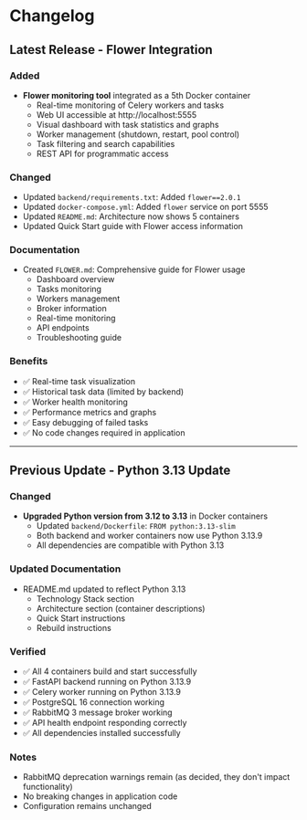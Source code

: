 # Changelog

## Latest Release - Flower Integration

### Added
- **Flower monitoring tool** integrated as a 5th Docker container
  - Real-time monitoring of Celery workers and tasks
  - Web UI accessible at http://localhost:5555
  - Visual dashboard with task statistics and graphs
  - Worker management (shutdown, restart, pool control)
  - Task filtering and search capabilities
  - REST API for programmatic access

### Changed
- Updated `backend/requirements.txt`: Added `flower==2.0.1`
- Updated `docker-compose.yml`: Added `flower` service on port 5555
- Updated `README.md`: Architecture now shows 5 containers
- Updated Quick Start guide with Flower access information

### Documentation
- Created `FLOWER.md`: Comprehensive guide for Flower usage
  - Dashboard overview
  - Tasks monitoring
  - Workers management
  - Broker information
  - Real-time monitoring
  - API endpoints
  - Troubleshooting guide

### Benefits
- ✅ Real-time task visualization
- ✅ Historical task data (limited by backend)
- ✅ Worker health monitoring
- ✅ Performance metrics and graphs
- ✅ Easy debugging of failed tasks
- ✅ No code changes required in application

---

## Previous Update - Python 3.13 Update

### Changed
- **Upgraded Python version from 3.12 to 3.13** in Docker containers
  - Updated `backend/Dockerfile`: `FROM python:3.13-slim`
  - Both backend and worker containers now use Python 3.13.9
  - All dependencies are compatible with Python 3.13

### Updated Documentation
- README.md updated to reflect Python 3.13
  - Technology Stack section
  - Architecture section (container descriptions)
  - Quick Start instructions
  - Rebuild instructions

### Verified
- ✅ All 4 containers build and start successfully
- ✅ FastAPI backend running on Python 3.13.9
- ✅ Celery worker running on Python 3.13.9
- ✅ PostgreSQL 16 connection working
- ✅ RabbitMQ 3 message broker working
- ✅ API health endpoint responding correctly
- ✅ All dependencies installed successfully

### Notes
- RabbitMQ deprecation warnings remain (as decided, they don't impact functionality)
- No breaking changes in application code
- Configuration remains unchanged
